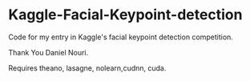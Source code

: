 # Kaggle-Facial-Keypoint-detection
Code for my entry in Kaggle's facial keypoint detection competition.

Thank You Daniel Nouri.

Requires theano, lasagne, nolearn,cudnn, cuda.
